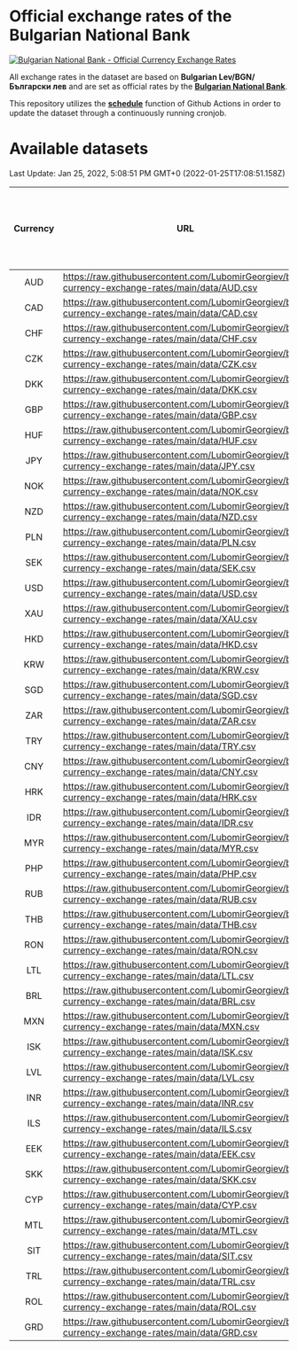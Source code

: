 # Official exchange rates of the Bulgarian National Bank

[![Bulgarian National Bank - Official Currency Exchange Rates](https://github.com/LubomirGeorgiev/bnb-currency-exchange-rates/actions/workflows/update-rates.yml/badge.svg?branch=main)](https://github.com/LubomirGeorgiev/bnb-currency-exchange-rates/actions/workflows/update-rates.yml)

All exchange rates in the dataset are based on **Bulgarian Lev/BGN/Български лев** and are set as official rates by the [**Bulgarian National Bank**](https://www.bnb.bg/Statistics/StExternalSector/StExchangeRates/StERForeignCurrencies/index.htm?toLang=_EN).

This repository utilizes the [**schedule**](https://docs.github.com/en/actions/reference/events-that-trigger-workflows) function of Github Actions in order to update the dataset through a continuously running cronjob.

# Available datasets

<!-- START LINKS (DO NOT EVER FU*ING DELETE THIS COMMENT FOR THE LOVE OF YOUR LIFE!!! IF YOU ARE CURIOS HOW IT WORKS, YOU CAN HAVE A LOOK AT ./src/updateReadme.ts) -->

Last Update: Jan 25, 2022, 5:08:51 PM GMT+0 (2022-01-25T17:08:51.158Z)

| Currency | URL                                                                                             | Number of records | Number of missing days that were filled in |
| :------: | ----------------------------------------------------------------------------------------------- | :---------------: | :----------------------------------------: |
|   AUD    | https://raw.githubusercontent.com/LubomirGeorgiev/bnb-currency-exchange-rates/main/data/AUD.csv |       8027        |                    2480                    |
|   CAD    | https://raw.githubusercontent.com/LubomirGeorgiev/bnb-currency-exchange-rates/main/data/CAD.csv |       8027        |                    2480                    |
|   CHF    | https://raw.githubusercontent.com/LubomirGeorgiev/bnb-currency-exchange-rates/main/data/CHF.csv |       8027        |                    2480                    |
|   CZK    | https://raw.githubusercontent.com/LubomirGeorgiev/bnb-currency-exchange-rates/main/data/CZK.csv |       8027        |                    2480                    |
|   DKK    | https://raw.githubusercontent.com/LubomirGeorgiev/bnb-currency-exchange-rates/main/data/DKK.csv |       8027        |                    2480                    |
|   GBP    | https://raw.githubusercontent.com/LubomirGeorgiev/bnb-currency-exchange-rates/main/data/GBP.csv |       8027        |                    2480                    |
|   HUF    | https://raw.githubusercontent.com/LubomirGeorgiev/bnb-currency-exchange-rates/main/data/HUF.csv |       8027        |                    2480                    |
|   JPY    | https://raw.githubusercontent.com/LubomirGeorgiev/bnb-currency-exchange-rates/main/data/JPY.csv |       8027        |                    2480                    |
|   NOK    | https://raw.githubusercontent.com/LubomirGeorgiev/bnb-currency-exchange-rates/main/data/NOK.csv |       8027        |                    2480                    |
|   NZD    | https://raw.githubusercontent.com/LubomirGeorgiev/bnb-currency-exchange-rates/main/data/NZD.csv |       8027        |                    2480                    |
|   PLN    | https://raw.githubusercontent.com/LubomirGeorgiev/bnb-currency-exchange-rates/main/data/PLN.csv |       8027        |                    2480                    |
|   SEK    | https://raw.githubusercontent.com/LubomirGeorgiev/bnb-currency-exchange-rates/main/data/SEK.csv |       8027        |                    2480                    |
|   USD    | https://raw.githubusercontent.com/LubomirGeorgiev/bnb-currency-exchange-rates/main/data/USD.csv |       8027        |                    2480                    |
|   XAU    | https://raw.githubusercontent.com/LubomirGeorgiev/bnb-currency-exchange-rates/main/data/XAU.csv |       8027        |                    2482                    |
|   HKD    | https://raw.githubusercontent.com/LubomirGeorgiev/bnb-currency-exchange-rates/main/data/HKD.csv |       7727        |                    2391                    |
|   KRW    | https://raw.githubusercontent.com/LubomirGeorgiev/bnb-currency-exchange-rates/main/data/KRW.csv |       7727        |                    2391                    |
|   SGD    | https://raw.githubusercontent.com/LubomirGeorgiev/bnb-currency-exchange-rates/main/data/SGD.csv |       7727        |                    2391                    |
|   ZAR    | https://raw.githubusercontent.com/LubomirGeorgiev/bnb-currency-exchange-rates/main/data/ZAR.csv |       7727        |                    2391                    |
|   TRY    | https://raw.githubusercontent.com/LubomirGeorgiev/bnb-currency-exchange-rates/main/data/TRY.csv |       6210        |                    1922                    |
|   CNY    | https://raw.githubusercontent.com/LubomirGeorgiev/bnb-currency-exchange-rates/main/data/CNY.csv |       6090        |                    1886                    |
|   HRK    | https://raw.githubusercontent.com/LubomirGeorgiev/bnb-currency-exchange-rates/main/data/HRK.csv |       6090        |                    1886                    |
|   IDR    | https://raw.githubusercontent.com/LubomirGeorgiev/bnb-currency-exchange-rates/main/data/IDR.csv |       6090        |                    1886                    |
|   MYR    | https://raw.githubusercontent.com/LubomirGeorgiev/bnb-currency-exchange-rates/main/data/MYR.csv |       6090        |                    1886                    |
|   PHP    | https://raw.githubusercontent.com/LubomirGeorgiev/bnb-currency-exchange-rates/main/data/PHP.csv |       6090        |                    1886                    |
|   RUB    | https://raw.githubusercontent.com/LubomirGeorgiev/bnb-currency-exchange-rates/main/data/RUB.csv |       6090        |                    1886                    |
|   THB    | https://raw.githubusercontent.com/LubomirGeorgiev/bnb-currency-exchange-rates/main/data/THB.csv |       6090        |                    1886                    |
|   RON    | https://raw.githubusercontent.com/LubomirGeorgiev/bnb-currency-exchange-rates/main/data/RON.csv |       6031        |                    1868                    |
|   LTL    | https://raw.githubusercontent.com/LubomirGeorgiev/bnb-currency-exchange-rates/main/data/LTL.csv |       5152        |                    1581                    |
|   BRL    | https://raw.githubusercontent.com/LubomirGeorgiev/bnb-currency-exchange-rates/main/data/BRL.csv |       5120        |                    1589                    |
|   MXN    | https://raw.githubusercontent.com/LubomirGeorgiev/bnb-currency-exchange-rates/main/data/MXN.csv |       5120        |                    1589                    |
|   ISK    | https://raw.githubusercontent.com/LubomirGeorgiev/bnb-currency-exchange-rates/main/data/ISK.csv |       5025        |                    1556                    |
|   LVL    | https://raw.githubusercontent.com/LubomirGeorgiev/bnb-currency-exchange-rates/main/data/LVL.csv |       4791        |                    1471                    |
|   INR    | https://raw.githubusercontent.com/LubomirGeorgiev/bnb-currency-exchange-rates/main/data/INR.csv |       4751        |                    1473                    |
|   ILS    | https://raw.githubusercontent.com/LubomirGeorgiev/bnb-currency-exchange-rates/main/data/ILS.csv |       4027        |                    1254                    |
|   EEK    | https://raw.githubusercontent.com/LubomirGeorgiev/bnb-currency-exchange-rates/main/data/EEK.csv |       3997        |                    1223                    |
|   SKK    | https://raw.githubusercontent.com/LubomirGeorgiev/bnb-currency-exchange-rates/main/data/SKK.csv |       2971        |                    913                     |
|   CYP    | https://raw.githubusercontent.com/LubomirGeorgiev/bnb-currency-exchange-rates/main/data/CYP.csv |       2903        |                    887                     |
|   MTL    | https://raw.githubusercontent.com/LubomirGeorgiev/bnb-currency-exchange-rates/main/data/MTL.csv |       2603        |                    798                     |
|   SIT    | https://raw.githubusercontent.com/LubomirGeorgiev/bnb-currency-exchange-rates/main/data/SIT.csv |       2541        |                    777                     |
|   TRL    | https://raw.githubusercontent.com/LubomirGeorgiev/bnb-currency-exchange-rates/main/data/TRL.csv |       1815        |                    556                     |
|   ROL    | https://raw.githubusercontent.com/LubomirGeorgiev/bnb-currency-exchange-rates/main/data/ROL.csv |       1696        |                    523                     |
|   GRD    | https://raw.githubusercontent.com/LubomirGeorgiev/bnb-currency-exchange-rates/main/data/GRD.csv |        359        |                    107                     |

<!-- END LINKS (DO NOT EVER FU*ING DELETE THIS COMMENT FOR THE LOVE OF YOUR LIFE!!! IF YOU ARE CURIOS HOW IT WORKS, YOU CAN HAVE A LOOK AT ./src/updateReadme.ts) -->
